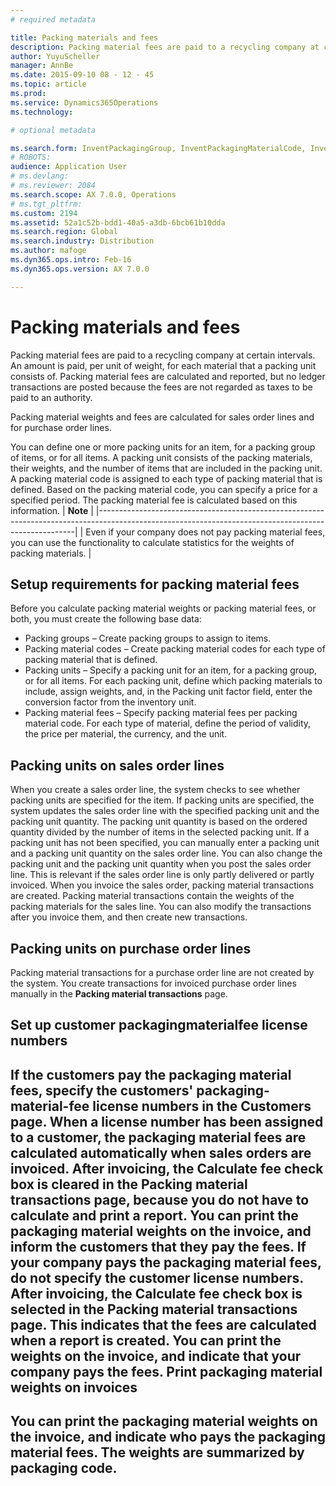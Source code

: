 ```yaml
---
# required metadata

title: Packing materials and fees
description: Packing material fees are paid to a recycling company at certain intervals. An amount is paid, per unit of weight, for each material that a packing unit consists of. Packing material fees are calculated and reported, but no ledger transactions are posted because the fees are not regarded as taxes to be paid to an authority.
author: YuyuScheller
manager: AnnBe
ms.date: 2015-09-10 08 - 12 - 45
ms.topic: article
ms.prod: 
ms.service: Dynamics365Operations
ms.technology: 

# optional metadata

ms.search.form: InventPackagingGroup, InventPackagingMaterialCode, InventPackagingMaterialFee, InventPackagingMaterialTrans, InventPackagingMaterialTransPurch, InventPackagingUnit
# ROBOTS: 
audience: Application User
# ms.devlang: 
# ms.reviewer: 2084
ms.search.scope: AX 7.0.0, Operations
# ms.tgt_pltfrm: 
ms.custom: 2194
ms.assetid: 52a1c52b-bdd1-40a5-a3db-6bcb61b10dda
ms.search.region: Global
ms.search.industry: Distribution
ms.author: mafoge
ms.dyn365.ops.intro: Feb-16
ms.dyn365.ops.version: AX 7.0.0

---
```


# Packing materials and fees

Packing material fees are paid to a recycling company at certain intervals. An amount is paid, per unit of weight, for each material that a packing unit consists of. Packing material fees are calculated and reported, but no ledger transactions are posted because the fees are not regarded as taxes to be paid to an authority.

Packing material weights and fees are calculated for sales order lines and for purchase order lines.

You can define one or more packing units for an item, for a packing group of items, or for all items. A packing unit consists of the packing materials, their weights, and the number of items that are included in the packing unit. A packing material code is assigned to each type of packing material that is defined. Based on the packing material code, you can specify a price for a specified period. The packing material fee is calculated based on this information.
| **Note**                                                                                                                                             |
|------------------------------------------------------------------------------------------------------------------------------------------------------|
| Even if your company does not pay packing material fees, you can use the functionality to calculate statistics for the weights of packing materials. |

## Setup requirements for packing material fees
Before you calculate packing material weights or packing material fees, or both, you must create the following base data:

-   Packing groups – Create packing groups to assign to items.
-   Packing material codes – Create packing material codes for each type of packing material that is defined.
-   Packing units – Specify a packing unit for an item, for a packing group, or for all items. For each packing unit, define which packing materials to include, assign weights, and, in the Packing unit factor field, enter the conversion factor from the inventory unit.
-   Packing material fees – Specify packing material fees per packing material code. For each type of material, define the period of validity, the price per material, the currency, and the unit.

## Packing units on sales order lines
When you create a sales order line, the system checks to see whether packing units are specified for the item. If packing units are specified, the system updates the sales order line with the specified packing unit and the packing unit quantity. The packing unit quantity is based on the ordered quantity divided by the number of items in the selected packing unit. If a packing unit has not been specified, you can manually enter a packing unit and a packing unit quantity on the sales order line. You can also change the packing unit and the packing unit quantity when you post the sales order line. This is relevant if the sales order line is only partly delivered or partly invoiced. When you invoice the sales order, packing material transactions are created. Packing material transactions contain the weights of the packing materials for the sales line. You can also modify the transactions after you invoice them, and then create new transactions.

## Packing units on purchase order lines
Packing material transactions for a purchase order line are not created by the system. You create transactions for invoiced purchase order lines manually in the **Packing material transactions** page.

## Set up customer packagingmaterialfee license numbers
If the customers pay the packaging material fees, specify the customers' packaging-material-fee license numbers in the **Customers** page. When a license number has been assigned to a customer, the packaging material fees are calculated automatically when sales orders are invoiced. After invoicing, the **Calculate fee** check box is cleared in the **Packing material transactions** page, because you do not have to calculate and print a report. You can print the packaging material weights on the invoice, and inform the customers that they pay the fees. If your company pays the packaging material fees, do not specify the customer license numbers. After invoicing, the **Calculate fee** check box is selected in the **Packing material transactions** page. This indicates that the fees are calculated when a report is created. You can print the weights on the invoice, and indicate that your company pays the fees.
Print packaging material weights on invoices
--------------------------------------------

You can print the packaging material weights on the invoice, and indicate who pays the packaging material fees. The weights are summarized by packaging code.
 
-



